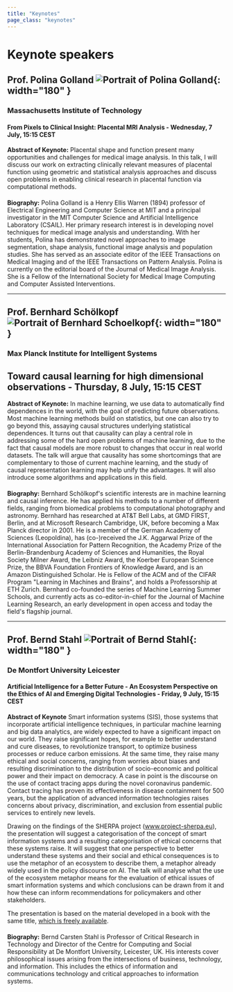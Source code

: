 ```yaml
---
title: "Keynotes"
page_class: "keynotes"
---
```


# Keynote speakers

## Prof. Polina Golland ![Portrait of Polina Golland](/images/keynotes/golland.png){: width="180" }
### Massachusetts Institute of Technology

#### From Pixels to Clinical Insight: Placental MRI Analysis - Wednesday, 7 July, 15:15 CEST

**Abstract of Keynote:** Placental shape and function present many opportunities and challenges
for medical image analysis. In this talk, I will discuss our work on
extracting clinically relevant measures of placental function using
geometric and statistical analysis approaches and discuss open
problems in enabling clinical research in placental function via
computational methods.

#### 

**Biography:** Polina Golland is a Henry Ellis Warren (1894) professor of Electrical Engineering and Computer Science at MIT and a principal investigator in the MIT Computer Science and Artificial Intelligence Laboratory (CSAIL). Her primary research interest is in developing novel techniques for medical image analysis and understanding. With her students, Polina has demonstrated novel approaches to image segmentation, shape analysis, functional image analysis and population studies. She has served as an associate editor of the IEEE Transactions on Medical Imaging and of the IEEE Transactions on Pattern Analysis. Polina is currently on the editorial board of the Journal of Medical Image Analysis. She is a Fellow of the International Society for Medical Image Computing and Computer Assisted Interventions.

***

## Prof. Bernhard Schölkopf ![Portrait of Bernhard Schoelkopf](/images/keynotes/schoelkopf.png){: width="180" }
### Max Planck Institute for Intelligent Systems

## Toward causal learning for high dimensional observations - Thursday, 8 July, 15:15 CEST


**Abstract of Keynote:** In machine learning, we use data to automatically find dependences in the world, with the goal of predicting future observations. Most machine learning methods build on statistics, but one can also try to go beyond this, assaying causal structures underlying statistical dependences. 
It turns out that causality can play a central role in addressing some of the hard open problems of machine learning, due to the fact that causal models are more robust to changes that occur in real world datasets. The talk will argue that causality has some shortcomings that are complementary to those of current machine learning, and the study of causal representation learning may help unify the advantages. It will also introduce some algorithms and applications in this field.

####

**Biography:** Bernhard Schölkopf's scientific interests are in machine learning and causal inference. He has applied his methods to a number of different fields, ranging from biomedical problems to computational photography and astronomy. Bernhard has researched at AT&T Bell Labs, at GMD FIRST, Berlin, and at Microsoft Research Cambridge, UK, before becoming a Max Planck director in 2001. He is a member of the German Academy of Sciences (Leopoldina), has (co-)received the J.K. Aggarwal Prize of the International Association for Pattern Recognition, the Academy Prize of the Berlin-Brandenburg Academy of Sciences and Humanities, the Royal Society Milner Award, the Leibniz Award, the Koerber European Science Prize, the BBVA Foundation Frontiers of Knowledge Award, and is an Amazon Distinguished Scholar. He is Fellow of the ACM and of the CIFAR Program "Learning in Machines and Brains", and holds a Professorship at ETH Zurich.
Bernhard co-founded the series of Machine Learning Summer Schools, and currently acts as co-editor-in-chief for the Journal of Machine Learning Research, an early development in open access and today the field's flagship journal.

***

## Prof. Bernd Stahl ![Portrait of Bernd Stahl](/images/keynotes/stahl.png){: width="180" }
### De Montfort University Leicester

#### Artificial Intelligence for a Better Future - An Ecosystem Perspective on the Ethics of AI and Emerging Digital Technologies - Friday, 9 July, 15:15 CEST
 
**Abstract of Keynote** Smart information systems (SIS), those systems that incorporate artificial intelligence techniques, in particular machine learning and big data analytics, are widely expected to have a significant impact on our world. They raise significant hopes, for example to better understand and cure diseases, to revolutionize transport, to optimize business processes or reduce carbon emissions. At the same time, they raise many ethical and social concerns, ranging from worries about biases and resulting discrimination to the distribution of socio-economic and political power and their impact on democracy. A case in point is the discourse on the use of contact tracing apps during the novel coronavirus pandemic. Contact tracing has proven its effectiveness in disease containment for 500 years, but the application of advanced information technologies raises concerns about privacy, discrimination, and exclusion from essential public services to entirely new levels.

Drawing on the findings of the SHERPA project (www.project-sherpa.eu), the presentation will suggest a categorisation of the concept of smart information systems and a resulting categorisation of ethical concerns that these systems raise. It will suggest that one perspective to better understand these systems and their social and ethical consequences is to use the metaphor of an ecosystem to describe them, a metaphor already widely used in the policy discourse on AI. The talk will analyse what the use of the ecosystem metaphor means for the evaluation of ethical issues of smart information systems and which conclusions can be drawn from it and how these can inform recommendations for policymakers and other stakeholders. 

The presentation is based on the material developed in a book with the same title, [which is freely available](https://link.springer.com/book/10.1007%2F978-3-030-69978-9).

#### 

**Biography:** Bernd Carsten Stahl is Professor of Critical Research in Technology and Director of the Centre for Computing and Social Responsibility at De Montfort University, Leicester, UK. His interests cover philosophical issues arising from the intersections of business, technology, and information. This includes the ethics of information and communications technology and critical approaches to information systems.
